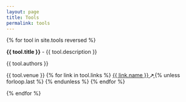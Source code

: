 ```yaml
---
layout: page
title: Tools
permalink: tools
---
```


<div class="custom-font">
    {% for tool in site.tools reversed %}
    <div class="mt-4 md:mt-8" key="{{ tool.id }}">
        <div class="flex flex-col space-y-0">
            <p class="text-base md:text-lg font-bold !my-0 dark:text-stone-100"><b>{{ tool.title }}</b> - {{ tool.description }}</p>
            <p class="text-sm md:text-base text-stone-500 dark:text-gray-400 ">{{ tool.authors }}</p>
            <p class="text-[.8rem] md:text-[1rem] text-gray-400 -mt-1">
                <span>{{ tool.venue }}</span>
                {% for link in tool.links %}
                    <a href="{{ link.url }}" target="_blank" class="inline-flex items-center text-base mr-2 !no-underline hover:!underline">
                        {{ link.name }}
                        <svg xmlns="http://www.w3.org/2000/svg" width="8" height="8" viewBox="0 0 10 10" class="ml-1 mt-1">
                            <path d="M7.849,15.54,14.76,8.629v2.988a.833.833,0,0,0,1.667,0v-5a.832.832,0,0,0-.833-.833h-5a.833.833,0,1,0,0,1.667h2.988L6.671,14.362A.833.833,0,0,0,7.849,15.54Z" transform="translate(-6.427 -5.784)" fill="currentColor"/>
                        </svg>
                    </a>
                    {% unless forloop.last %} {% endunless %}
                {% endfor %}
            </p>
        </div>
    </div>
    {% endfor %}
</div>
